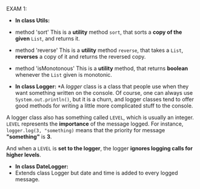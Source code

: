EXAM 1:

* <b> In class Utils: </b>
* method 'sort'
This is a **utility** method `sort`, that sorts a **copy of the given** `List`, and returns it. 

* method 'reverse'
This is a **utility** method `reverse`, that takes a `List`, **reverses** a copy of it and returns the reversed copy.

* method 'isMonotonous'
This is a **utility** method, that returns **boolean** whenever the `List` given is monotonic.

* <b> In class Logger: </b>
*A *logger* class is a class that people use when they want something written on the console. Of course, one can always use `System.out.println()`, but it is a churn, and logger classes tend to offer good methods for writing a little more complicated stuff to the console. 

A logger class also has something called `LEVEL`, which is usually an integer. 
`LEVEL` represents the **importance** of the message logged. For instance, `logger.log(3, "something)` means that the priority for message **"something"** is **3**.

And when a `LEVEL` is **set to the logger**, the logger **ignores logging calls for higher levels**. 

* <b> In class DateLogger: </b>
* Extends class Logger but date and time is added to every logged message.
